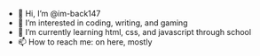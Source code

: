 - 👋 Hi, I’m @im-back147
- 👀 I’m interested in coding, writing, and gaming
- 🌱 I’m currently learning html, css, and javascript through school
- 📫 How to reach me: on here, mostly

<!---
im-back147/im-back147 is a ✨ special ✨ repository because its `README.md` (this file) appears on your GitHub profile.
You can click the Preview link to take a look at your changes.
--->
